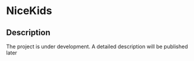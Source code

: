 # NiceKids

## Description
The project is under development. A detailed description will be published later